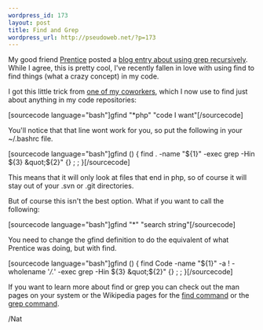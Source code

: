 ```yaml
--- 
wordpress_id: 173
layout: post
title: Find and Grep
wordpress_url: http://pseudoweb.net/?p=173
---
```

My good friend <a href="http://www.prenticew.com">Prentice</a> posted a <a href="http://www.incognitomind.com/?p=339">blog entry about using grep recursively</a>. While I agree, this is pretty cool, I've recently fallen in love with using find to find things (what a crazy concept) in my code.

I got this little trick from <a href="http://davpt.com">one of my coworkers</a>, which I now use to find just about anything in my code repositories:

[sourcecode language="bash"]gfind &quot;*php&quot; &quot;code I want&quot;[/sourcecode]

You'll notice that that line wont work for you, so put the following in your ~/.bashrc file.

[sourcecode language="bash"]gfind () { find . -name &quot;${1}&quot; -exec grep -Hin ${3} &quot;${2}&quot; {} \; ; }[/sourcecode]

This means that it will only look at files that end in php, so of course it will stay out of your .svn or .git directories.

But of course this isn't the best option. What if you want to call the following:

[sourcecode language="bash"]gfind &quot;*&quot; &quot;search string&quot;[/sourcecode]

You need to change the gfind definition to do the equivalent of what Prentice was doing, but with find.

[sourcecode language="bash"]gfind () { find Code -name &quot;${1}&quot; -a ! -wholename '*/.*' -exec grep -Hin ${3} &quot;${2}&quot; {} \; ; }[/sourcecode]

If you want to learn more about find or grep you can check out the man pages on your system or the Wikipedia pages for the <a href="http://en.wikipedia.org/wiki/Find_(Unix)">find command</a> or the <a href="http://en.wikipedia.org/wiki/Grep">grep command</a>.

/Nat
